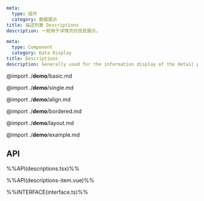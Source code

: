 ```yaml zh-CN
meta:
  type: 组件
  category: 数据展示
title: 描述列表 Descriptions
description: 一般用于详情页的信息展示。
```

```yaml en-US
meta:
  type: Component
  category: Data Display
title: Descriptions
description: Generally used for the information display of the detail page.
```

@import ./**demo**/basic.md

@import ./**demo**/single.md

@import ./**demo**/align.md

@import ./**demo**/bordered.md

@import ./**demo**/layout.md

@import ./**demo**/example.md

## API

%%API(descriptions.tsx)%%

%%API(descriptions-item.vue)%%

%%INTERFACE(interface.ts)%%

